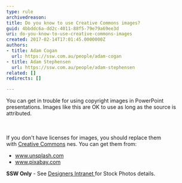 ```yaml
---
type: rule
archivedreason: 
title: Do you know to use Creative Commons images?
guid: 4bbddc6a-dd2c-4011-88f5-79e79a69ee3d
uri: do-you-know-to-use-creative-commons-images
created: 2017-02-14T17:01:45.0000000Z
authors:
- title: Adam Cogan
  url: https://ssw.com.au/people/adam-cogan
- title: Adam Stephensen
  url: https://ssw.com.au/people/adam-stephensen
related: []
redirects: []

---
```



You can get in trouble for using copyright images in&#160;PowerPoint presentations. Images like this are OK to use as long as the source is attributed.​<br>
<br><excerpt class='endintro'></excerpt><br>
<p>If you&#160;don't have licenses for images, you should replace them with&#160;<a href="https&#58;//en.wikipedia.org/wiki/Creative_Commons" target="_blank">Creative Commons</a>&#160;nes. You can get them from&#58;<br></p><ul><li>​​<a href="http&#58;//www.unsplash.com/">www.unsplash.com</a>&#160;<br></li><li><a href="http&#58;//www.pixabay.com/">www.pixabay.com</a> <br></li></ul><p class="ssw15-rteElement-SSW-Only"><b>SSW Only</b> - See <a href="https&#58;//intranet.ssw.com.au/designers/Pages/default.aspx">Designers Intranet </a> for Stock Photos&#160;details.​ <br></p><br>


